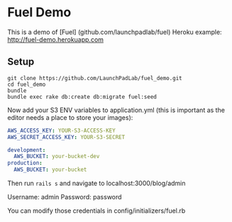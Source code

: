 Fuel Demo
===

This is a demo of [Fuel] (github.com/launchpadlab/fuel)
Heroku example: http://fuel-demo.herokuapp.com

Setup
---

```
git clone https://github.com/LaunchPadLab/fuel_demo.git
cd fuel_demo
bundle
bundle exec rake db:create db:migrate fuel:seed
```

Now add your S3 ENV variables to application.yml (this is important as the editor needs a place to store your images):

```yml
AWS_ACCESS_KEY: YOUR-S3-ACCESS-KEY
AWS_SECRET_ACCESS_KEY: YOUR-S3-SECRET

development:
  AWS_BUCKET: your-bucket-dev
production:
  AWS_BUCKET: your-bucket
```

Then run `rails s` and navigate to localhost:3000/blog/admin

Username: admin
Password: password

You can modify those credentials in config/initializers/fuel.rb


